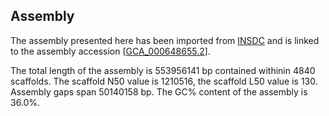 **Assembly**
--------

The assembly presented here has been imported from [INSDC](http://www.insdc.org) and is linked to the assembly accession [[GCA\_000648655.2](http://www.ebi.ac.uk/ena/data/view/GCA_000648655.2)].

The total length of the assembly is 553956141 bp contained withinin 4840 scaffolds.
The scaffold N50 value is 1210516, the scaffold L50 value is 130.
Assembly gaps span 50140158 bp. The GC% content of the assembly is 36.0%.
